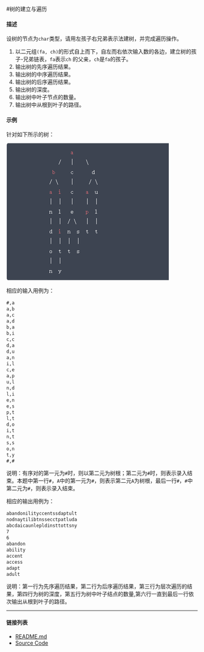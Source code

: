 #树的建立与遍历

#### 描述

设树的节点为`char`类型，请用左孩子右兄弟表示法建树，并完成遍历操作。

1. 以二元组`(fa, ch)`的形式自上而下，自左而右依次输入数的各边，建立树的孩子-兄弟链表，`fa`表示`ch` 的父亲，`ch`是`fa`的孩子。
2. 输出树的先序遍历结果。
3. 输出树的中序遍历结果。
4. 输出树的后序遍历结果。
5. 输出树的深度。
6. 输出树中叶子节点的数量。
7. 输出树中从根到叶子的路径。

#### 示例

针对如下所示的树：

![graph](./assets/graph.png)

相应的输入用例为：

```text
#,a
a,b
a,c
a,d
b,a
b,i
c,c
d,a
d,u
a,n
i,l
c,e
a,p
u,l
n,d
l,i
e,n
e,s
p,t
l,t
d,o
i,t
n,t
s,s
o,n
t,y
#,#
```

说明：有序对的第一元为`#`时，则以第二元为树根；第二元为`#`时，则表示录入结束。本题中第一行`#`，`A`中的第一元为`#`，则表示第二元`A`为树根，最后一行`#`，`#`中第二元为`#`，则表示录入结束。

相应的输出用例为：

```text
abandonilityccentssdaptult
nodnaytilibtnssecctpatluda
abcdaicaunlepldinsttottsny
7
6
abandon
ability
accent
access
adapt
adult
```

说明：第一行为先序遍历结果，第二行为后序遍历结果，第三行为层次遍历的结果，第四行为树的深度，第五行为树中叶子结点的数量,第六行一直到最后一行依次输出从根到叶子的路径。

---
#### 链接列表

- [README.md](../../README.md)
- [Source Code](./daily.c)